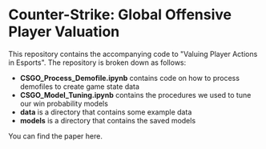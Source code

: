 # Counter-Strike: Global Offensive Player Valuation
This repository contains the accompanying code to "Valuing Player Actions in Esports". The repository is broken down as follows:

- **CSGO\_Process\_Demofile.ipynb** contains code on how to process demofiles to create game state data
- **CSGO\_Model\_Tuning.ipynb** contains the procedures we used to tune our win probability models
- **data** is a directory that contains some example data
- **models** is a directory that contains the saved models

You can find the paper here.